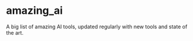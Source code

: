 # amazing_ai
A big list of amazing AI tools, updated regularly with new tools and state of the art.
